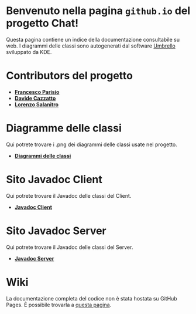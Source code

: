 # Benvenuto nella pagina `github.io` del progetto Chat!

Questa pagina contiene un indice della documentazione consultabile su web.
I diagrammi delle classi sono autogenerati dal software [Umbrello](https://umbrello.kde.org/) sviluppato da KDE.

# Contributors del progetto 
- [**Francesco Parisio**](https://github.com/hotbrightsunshine)
- [**Davide Cazzatto**](https://github.com/Deivv77)
- [**Lorenzo Salanitro**](https://github.com/LorenzoSalanitro)

# Diagramme delle classi
Qui potrete trovare i .png dei diagrammi delle classi usate nel progetto.
- [**Diagrammi delle classi**](./graphs/graphs.md)

# Sito Javadoc Client
Qui potrete trovare il Javadoc delle classi del Client.
- [**Javadoc Client**](./javadoc/client/index.html)

# Sito Javadoc Server
Qui potrete trovare il Javadoc delle classi del Server.
- [**Javadoc Server**](./javadoc/server/index.html)

# Wiki
La documentazione completa del codice non è stata hostata su GitHub Pages. È possibile trovarla a [questa pagina](https://github.com/hotbrightsunshine/chat/wiki).